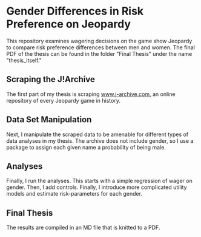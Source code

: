 # Gender Differences in Risk Preference on Jeopardy
This repository examines wagering decisions on the game show Jeopardy to compare risk preference differences between men and women. The final PDF of the thesis can be found in the folder "Final Thesis" under the name "thesis_itself."

## Scraping the J!Archive
The first part of my thesis is scraping www.j-archive.com, an online repository of every Jeopardy game in history.

## Data Set Manipulation
Next, I manipulate the scraped data to be amenable for different types of data analyses in my thesis. The archive does not include gender, so I use a package to assign each given name a probability of being male.

## Analyses
Finally, I run the analyses. This starts with a simple regression of wager on gender. Then, I add controls. Finally, I introduce more complicated utility models and estimate risk-parameters for each gender.

## Final Thesis
The results are compiled in an MD file that is knitted to a PDF.

